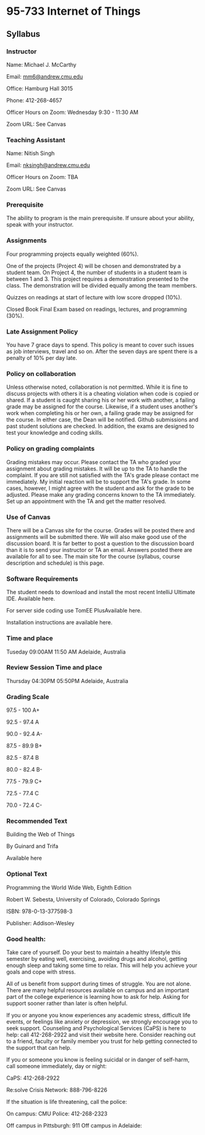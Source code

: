 # 95-733 Internet of Things

## Syllabus

 ### Instructor

Name: Michael J. McCarthy

Email: mm6@andrew.cmu.edu

Office: Hamburg Hall 3015

Phone: 412-268-4657

Officer Hours on Zoom: Wednesday 9:30 - 11:30 AM

Zoom URL: See Canvas

### Teaching Assistant

Name: Nitish Singh

Email: nksingh@andrew.cmu.edu

Officer Hours on Zoom: TBA

Zoom URL: See Canvas

### Prerequisite

The ability to program is the main prerequisite. If unsure about your ability, speak with your instructor.

### Assignments

Four programming projects equally weighted (60%).

One of the projects (Project 4) will be chosen and demonstrated by a student team. On Project 4, the number of students in a student team is between 1 and 3. This project requires a demonstration presented to the class. The demonstration will be divided equally among the team members.

Quizzes on readings at start of lecture with low score dropped (10%).

Closed Book Final Exam based on readings, lectures, and programming (30%).

### Late Assignment Policy


You have 7 grace days to spend. This policy is meant to cover such issues as job interviews, travel and so on. After the seven days are spent
there is a penalty of 10% per day late.

### Policy on collaboration

Unless otherwise noted, collaboration is not permitted. While it is fine to discuss projects with others it is a cheating violation when code is copied or shared. If a student is caught sharing his or her work with another, a failing grade may be assigned for the course. Likewise, if a student uses another's work when completing his or her own, a failing grade may be assigned for the course. In either case, the Dean will be notified. Github submissions and past student solutions are checked. In addition, the exams are designed to test your knowledge and coding skills.

### Policy on grading complaints


Grading mistakes may occur. Please contact the TA who graded your assignment about grading mistakes. It will be up to the TA to handle the complaint. If you are still not satisfied with the TA's grade please contact me immediately. My initial reaction will be to support the TA's grade. In some cases, however, I might agree with the student and ask for the grade to be adjusted. Please make any grading concerns known to the TA immediately. Set up an appointment with the TA and get the matter resolved.

### Use of Canvas


There will be a Canvas site for the course. Grades will be posted there and assignments will be submitted there. We will also make good use of the discussion board. It is far better to post a question to the discussion board than it is to send your instructor or TA an email. Answers posted there are available for all to see. The main site for the course (syllabus, course description and schedule) is this page.

### Software Requirements

The student needs to download and install the most recent IntelliJ Ultimate IDE. Available here.

For server side coding use TomEE PlusAvailable here.



Installation instructions are available here.

### Time and place

Tuseday 09:00AM 11:50 AM Adelaide, Australia

### Review Session Time and place

Thursday 04:30PM 05:50PM Adelaide, Australia


### Grading Scale

97.5 - 100 A+

92.5 - 97.4 A

90.0 - 92.4 A-

87.5 - 89.9 B+

82.5 - 87.4 B

80.0 - 82.4 B-

77.5 - 79.9 C+

72.5 - 77.4 C

70.0 - 72.4 C-

### Recommended Text

Building the Web of Things

By Guinard and Trifa

Available here

### Optional Text

Programming the World Wide Web, Eighth Edition

Robert W. Sebesta, University of Colorado, Colorado Springs

ISBN: 978-0-13-377598-3

Publisher: Addison-Wesley

### Good health:

Take care of yourself.  Do your best to maintain a healthy lifestyle this semester by eating well, exercising, avoiding drugs and alcohol, getting enough sleep and taking some time to relax. This will help you achieve your goals and cope with stress.

All of us benefit from support during times of struggle. You are not alone. There are many helpful resources available on campus and an important part of the college experience is learning how to ask for help. Asking for support sooner rather than later is often helpful.

If you or anyone you know experiences any academic stress, difficult life events, or feelings like anxiety or depression, we strongly encourage you to seek support. Counseling and Psychological Services (CaPS) is here to help: call 412-268-2922 and visit their website here. Consider reaching out to a friend, faculty or family member you trust for help getting connected to the support that can help.

If you or someone you know is feeling suicidal or in danger of self-harm, call someone immediately, day or night:

CaPS: 412-268-2922

Re:solve Crisis Network: 888-796-8226

If the situation is life threatening, call the police:

On campus: CMU Police: 412-268-2323

Off campus in Pittsburgh: 911
Off campus in Adelaide: 
